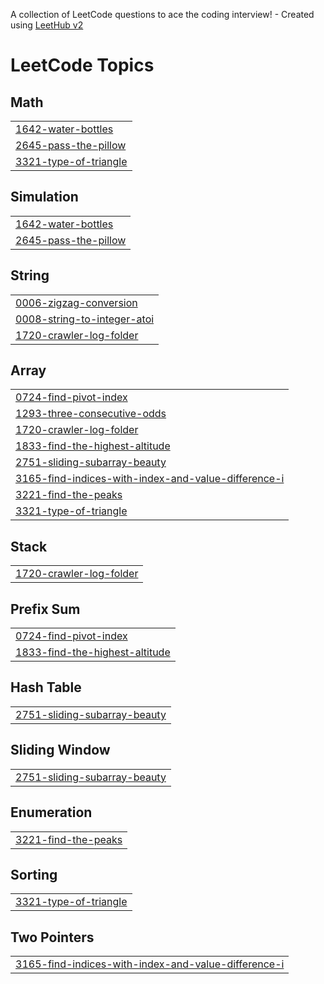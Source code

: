 A collection of LeetCode questions to ace the coding interview! - Created using [LeetHub v2](https://github.com/arunbhardwaj/LeetHub-2.0)
<!---LeetCode Topics Start-->
# LeetCode Topics
## Math
|  |
| ------- |
| [1642-water-bottles](https://github.com/pradhiksha2504/LeetCode/tree/master/1642-water-bottles) |
| [2645-pass-the-pillow](https://github.com/pradhiksha2504/LeetCode/tree/master/2645-pass-the-pillow) |
| [3321-type-of-triangle](https://github.com/pradhiksha2504/LeetCode/tree/master/3321-type-of-triangle) |
## Simulation
|  |
| ------- |
| [1642-water-bottles](https://github.com/pradhiksha2504/LeetCode/tree/master/1642-water-bottles) |
| [2645-pass-the-pillow](https://github.com/pradhiksha2504/LeetCode/tree/master/2645-pass-the-pillow) |
## String
|  |
| ------- |
| [0006-zigzag-conversion](https://github.com/pradhiksha2504/LeetCode/tree/master/0006-zigzag-conversion) |
| [0008-string-to-integer-atoi](https://github.com/pradhiksha2504/LeetCode/tree/master/0008-string-to-integer-atoi) |
| [1720-crawler-log-folder](https://github.com/pradhiksha2504/LeetCode/tree/master/1720-crawler-log-folder) |
## Array
|  |
| ------- |
| [0724-find-pivot-index](https://github.com/pradhiksha2504/LeetCode/tree/master/0724-find-pivot-index) |
| [1293-three-consecutive-odds](https://github.com/pradhiksha2504/LeetCode/tree/master/1293-three-consecutive-odds) |
| [1720-crawler-log-folder](https://github.com/pradhiksha2504/LeetCode/tree/master/1720-crawler-log-folder) |
| [1833-find-the-highest-altitude](https://github.com/pradhiksha2504/LeetCode/tree/master/1833-find-the-highest-altitude) |
| [2751-sliding-subarray-beauty](https://github.com/pradhiksha2504/LeetCode/tree/master/2751-sliding-subarray-beauty) |
| [3165-find-indices-with-index-and-value-difference-i](https://github.com/pradhiksha2504/LeetCode/tree/master/3165-find-indices-with-index-and-value-difference-i) |
| [3221-find-the-peaks](https://github.com/pradhiksha2504/LeetCode/tree/master/3221-find-the-peaks) |
| [3321-type-of-triangle](https://github.com/pradhiksha2504/LeetCode/tree/master/3321-type-of-triangle) |
## Stack
|  |
| ------- |
| [1720-crawler-log-folder](https://github.com/pradhiksha2504/LeetCode/tree/master/1720-crawler-log-folder) |
## Prefix Sum
|  |
| ------- |
| [0724-find-pivot-index](https://github.com/pradhiksha2504/LeetCode/tree/master/0724-find-pivot-index) |
| [1833-find-the-highest-altitude](https://github.com/pradhiksha2504/LeetCode/tree/master/1833-find-the-highest-altitude) |
## Hash Table
|  |
| ------- |
| [2751-sliding-subarray-beauty](https://github.com/pradhiksha2504/LeetCode/tree/master/2751-sliding-subarray-beauty) |
## Sliding Window
|  |
| ------- |
| [2751-sliding-subarray-beauty](https://github.com/pradhiksha2504/LeetCode/tree/master/2751-sliding-subarray-beauty) |
## Enumeration
|  |
| ------- |
| [3221-find-the-peaks](https://github.com/pradhiksha2504/LeetCode/tree/master/3221-find-the-peaks) |
## Sorting
|  |
| ------- |
| [3321-type-of-triangle](https://github.com/pradhiksha2504/LeetCode/tree/master/3321-type-of-triangle) |
## Two Pointers
|  |
| ------- |
| [3165-find-indices-with-index-and-value-difference-i](https://github.com/pradhiksha2504/LeetCode/tree/master/3165-find-indices-with-index-and-value-difference-i) |
<!---LeetCode Topics End-->